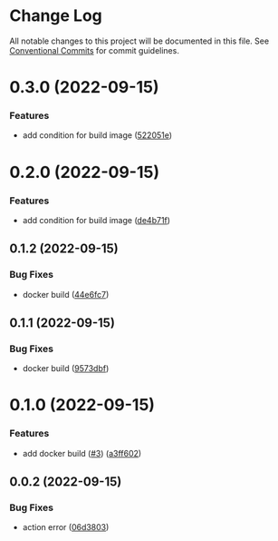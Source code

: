 # Change Log

All notable changes to this project will be documented in this file.
See [Conventional Commits](https://conventionalcommits.org) for commit guidelines.

# 0.3.0 (2022-09-15)

### Features

- add condition for build image ([522051e](https://github.com/vnact/recruiter-portal-backend/commit/522051ef61c324aab6f381ed798d4f3cdb64c146))

# 0.2.0 (2022-09-15)

### Features

- add condition for build image ([de4b71f](https://github.com/vnact/recruiter-portal-backend/commit/de4b71f59369bf9aa8cc2788d81fcd20a169b45f))

## 0.1.2 (2022-09-15)

### Bug Fixes

- docker build ([44e6fc7](https://github.com/vnact/recruiter-portal-backend/commit/44e6fc7805c4fde6d7c476ccd03edf712d2760d0))

## 0.1.1 (2022-09-15)

### Bug Fixes

- docker build ([9573dbf](https://github.com/vnact/recruiter-portal-backend/commit/9573dbfe7d9e8b5be599cb185f0c9dc3adc1680c))

# 0.1.0 (2022-09-15)

### Features

- add docker build ([#3](https://github.com/vnact/recruiter-portal-backend/issues/3)) ([a3ff602](https://github.com/vnact/recruiter-portal-backend/commit/a3ff6024c8acc2ce320b89c5a72a6b398dd4ad0b))

## 0.0.2 (2022-09-15)

### Bug Fixes

- action error ([06d3803](https://github.com/vnact/recruiter-portal-backend/commit/06d380353970c6ca084aa8b0632f6751cefeaae0))
